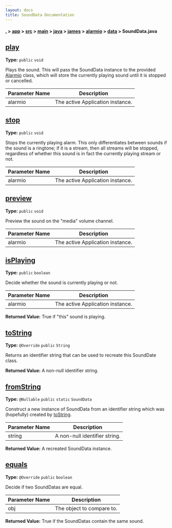 ```yaml
---
layout: docs
title: SoundData Documentation
---
```

#### [.](./../../../../../../../index) > [app](./../../../../../../index) > [src](./../../../../../index) > [main](./../../../../index) > [java](./../../../index) > [james](./../../index) > [alarmio](./../index) > [data](./index) > **SoundData.java**

## [play](https://github.com/fennifith/Alarmio/blob/master/app/src/main/java/james/alarmio/data/SoundData.java#L42)

**Type:** `public` `void`

Plays the sound. This will pass the SoundData instance to the provided 
[Alarmio](../Alarmio) class, which will store the currently playing sound 
until it is stopped or cancelled. 





|Parameter Name|Description|
|-----|-----|
|alarmio|The active Application instance.  |








## [stop](https://github.com/fennifith/Alarmio/blob/master/app/src/main/java/james/alarmio/data/SoundData.java#L68)

**Type:** `public` `void`

Stops the currently playing alarm. This only differentiates between sounds 
if the sound is a ringtone; if it is a stream, then all streams will be stopped, 
regardless of whether this sound is in fact the currently playing stream or not. 





|Parameter Name|Description|
|-----|-----|
|alarmio|The active Application instance.  |








## [preview](https://github.com/fennifith/Alarmio/blob/master/app/src/main/java/james/alarmio/data/SoundData.java#L81)

**Type:** `public` `void`

Preview the sound on the "media" volume channel. 





|Parameter Name|Description|
|-----|-----|
|alarmio|The active Application instance.  |








## [isPlaying](https://github.com/fennifith/Alarmio/blob/master/app/src/main/java/james/alarmio/data/SoundData.java#L105)

**Type:** `public` `boolean`

Decide whether the sound is currently playing or not. 





|Parameter Name|Description|
|-----|-----|
|alarmio|The active Application instance.|


**Returned Value:**  True if "this" sound is playing.  








## [toString](https://github.com/fennifith/Alarmio/blob/master/app/src/main/java/james/alarmio/data/SoundData.java#L117)

**Type:** `@Override` `public` `String`

Returns an identifier string that can be used to recreate this 
SoundDate class. 






**Returned Value:**  A non-null identifier string.  








## [fromString](https://github.com/fennifith/Alarmio/blob/master/app/src/main/java/james/alarmio/data/SoundData.java#L128)

**Type:** `@Nullable` `public` `static` `SoundData`

Construct a new instance of SoundData from an identifier string which was 
(hopefully) created by [toString](#tostring). 





|Parameter Name|Description|
|-----|-----|
|string|A non-null identifier string.|


**Returned Value:**  A recreated SoundData instance.  








## [equals](https://github.com/fennifith/Alarmio/blob/master/app/src/main/java/james/alarmio/data/SoundData.java#L146)

**Type:** `@Override` `public` `boolean`

Decide if two SoundDatas are equal. 





|Parameter Name|Description|
|-----|-----|
|obj|The object to compare to.|


**Returned Value:**  True if the SoundDatas contain the same sound.  








